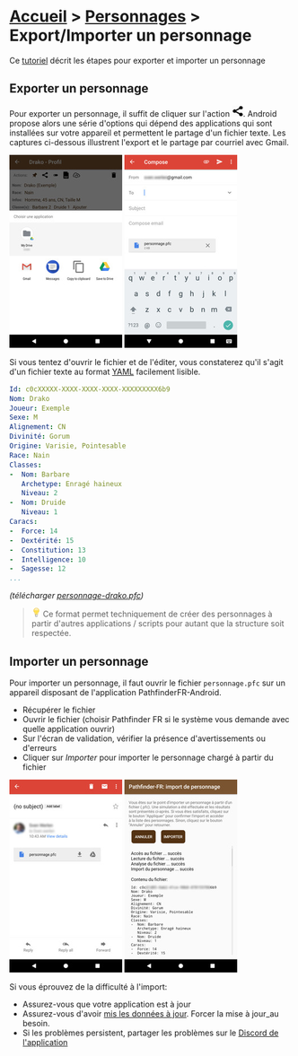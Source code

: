 # [Accueil](..) > [Personnages](character.md) > Export/Importer un personnage

Ce [tutoriel](../tuto/README.md) décrit les étapes pour exporter et importer un personnage

## Exporter un personnage

Pour exporter un personnage, il suffit de cliquer sur l'action ![](../../images/icons/share.png).
Android propose alors une série d'options qui dépend des applications qui sont installées sur votre
appareil et permettent le partage d'un fichier texte. Les captures ci-dessous illustrent l'export
et le partage par courriel avec Gmail. 

<a href="../../images/tuto/share.png"><img src="../../images/tuto/share_small.jpg" title="Partager ouvre une liste d'option qui dépend des applications sur votre appareil"/></a>
<a href="../../images/tuto/share-byemail.png"><img src="../../images/tuto/share-byemail_small.jpg" title="Partager ouvre une liste d'option qui dépend des applications sur votre appareil"/></a>

Si vous tentez d'ouvrir le fichier et de l'éditer, vous constaterez qu'il s'agit d'un fichier texte
au format [YAML](https://fr.wikipedia.org/wiki/YAML) facilement lisible.

```yaml
Id: c0cXXXXX-XXXX-XXXX-XXXX-XXXXXXXXX6b9
Nom: Drako
Joueur: Exemple
Sexe: M
Alignement: CN
Divinité: Gorum
Origine: Varisie, Pointesable
Race: Nain
Classes: 
-  Nom: Barbare
   Archetype: Enragé haineux
   Niveau: 2
-  Nom: Druide
   Niveau: 1
Caracs: 
-  Force: 14
-  Dextérité: 15
-  Constitution: 13
-  Intelligence: 10
-  Sagesse: 12
...
```
_(télécharger [personnage-drako.pfc](personnage-drako.pfc))_


> ![](../../images/icons/tip.png) Ce format permet techniquement de créer des personnages à partir d'autres applications / scripts
pour autant que la structure soit respectée.

## Importer un personnage

Pour importer un personnage, il faut ouvrir le fichier `personnage.pfc` sur un appareil disposant
de l'application PathfinderFR-Android. 
* Récupérer le fichier
* Ouvrir le fichier (choisir Pathfinder FR si le système vous demande avec quelle application ouvrir)
* Sur l'écran de validation, vérifier la présence d'avertissements ou d'erreurs
* Cliquer sur _Importer_ pour importer le personnage chargé à partir du fichier

<a href="../../images/tuto/import1.png"><img src="../../images/tuto/import1_small.jpg" title="Récupérer le fichier partagé et l'ouvrir avec l'applicatin PathfinderFR-Android"/></a>
<a href="../../images/tuto/import2.png"><img src="../../images/tuto/import2_small.jpg" title="Écran de validation"/></a>

Si vous éprouvez de la difficulté à l'import:
* Assurez-vous que votre application est à jour
* Assurez-vous d'avoir [mis les données à jour](../options/loaddata.md). Forcer la mise à jour_au besoin.
* Si les problèmes persistent, partager les problèmes sur le [Discord de l'application](https://discord.gg/Dhg3HW9)